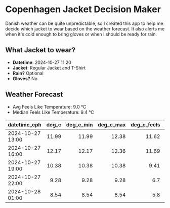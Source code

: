 
# Copenhagen Jacket Decision Maker

Danish weather can be quite unpredictable, so I created this app to help me decide which jacket to wear based on the weather forecast. 
It also alerts me when it's cold enough to bring gloves or when I should be ready for rain.

## What Jacket to wear?

- **Datetime**: 2024-10-27 11:20
- **Jacket**: Regular Jacket and T-Shirt
- **Rain?** Optional
- **Gloves?** No

## Weather Forecast
- Avg Feels Like Temperature: 9.0 °C
- Median Feels Like Temperature: 9.4 °C

| datetime_cph     |   deg_c |   deg_c_min |   deg_c_max |   deg_c_feels | weather   | wind   | rain   |
|:-----------------|--------:|------------:|------------:|--------------:|:----------|:-------|:-------|
| 2024-10-27 13:00 |   11.99 |       11.99 |       12.38 |         11.62 | Rain      | Low    | Low    |
| 2024-10-27 16:00 |   12.17 |       12.17 |       12.36 |         11.69 | Rain      | High   | Low    |
| 2024-10-27 19:00 |   10.38 |       10.38 |       10.38 |          9.41 | Clouds    | High   | None   |
| 2024-10-27 22:00 |    9.28 |        9.28 |        9.28 |          6.7  | Clear     | Low    | None   |
| 2024-10-28 01:00 |    8.54 |        8.54 |        8.54 |          5.8  | Clouds    | Low    | None   |
        